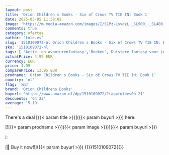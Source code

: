 ```yaml
---
layout: post
title: 'Orion Children s Books - Six of Crows TV TIE IN: Book 1'
date: 2025-05-05 11:38:02
image: 'https://m.media-amazon.com/images/I/51Pz-LsvdzL._SL500_._SL400_.jpg'
comments: true
category: ofertas
author: 'tole.es'
slug: '1510109072-nl Orion Children s Books - Six of Crows TV TIE IN: Book 1'
sku: '1510109072-nl'
tags: [ 'Actie- en avonturenfantasy','Boeken','Duistere fantasy voor jongvolwassenen','Engelstalige boeken','Fantasy','Fantasy & magie voor kinderen','Fantasy met draken en mythische wezens','Fantasy voor jongvolwassenen','Fantasy-bloemlezingen','Fantasyromantiek voor jonge volwassenen','Featured Categories','Genrefictie','Kinderboeken','LGBT-romantiek jongvolwassenen','Literatuur & fictie','Literatuur & fictie voor jongvolwassenen','Literatuur & fictie voor kinderen','Militaire fantasy','Mysteries & thrillers voor jongvolwassenen','Paranormale en urban fantasy','Paranormale fantasie voor kinderen','Paranormale fantasy','Romances voor jongvolwassenen','Sciencefiction & fantasy voor jongvolwassenen','Sciencefiction & fantasy voor kinderen','Sciencefiction en fantasie','Tieners & jongvolwassenen','Visionaire en metafysische fantasyfictie voor kinderen','orion childrens books','🇳🇱', ]
actualPrice: 4.99 EUR
currency: EUR
price: 4.99
comparePrice: 13.95 EUR
prodname: 'Orion Children s Books - Six of Crows TV TIE IN: Book 1'
country: 'nl'
flag: '🇳🇱'
brand: 'Orion Childrens Books'
buyurl: 'https://www.amazon.nl/dp/1510109072/?tag=tolees0b-21'
descuento: '64.23'
average: '5.19'
---
```


There's a deal [{{< param title >}}]({{< param buyurl >}})  here:

[![{{< param prodname >}}]({{< param image >}})]({{< param buyurl >}})

ℹ️:


[🛒 Buy it now!!]({{< param buyurl >}})
{{<world>}}1510109072{{</world>}}
